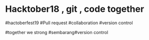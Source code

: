 # Hacktober18 , git , code together

#hactoberfest19
#Pull request
#collaboration
#version control

#together we strong
#sembarang#version control
